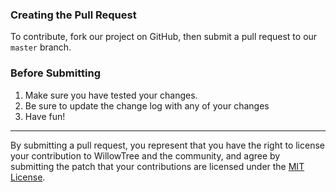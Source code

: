 ### Creating the Pull Request
To contribute, fork our project on GitHub, then submit a pull request to our `master` branch.

### Before Submitting
1. Make sure you have tested your changes. 
2. Be sure to update the change log with any of your changes
3. Have fun!

---

By submitting a pull request, you represent that you have the right to license
your contribution to WillowTree and the community, and agree by submitting the patch
that your contributions are licensed under the [MIT License](LICENSE).